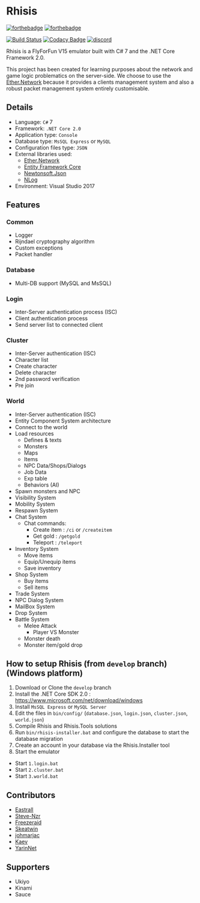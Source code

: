 # Rhisis

[![forthebadge](http://forthebadge.com/images/badges/made-with-c-sharp.svg)](http://forthebadge.com)
[![forthebadge](http://forthebadge.com/images/badges/built-with-love.svg)](http://forthebadge.com)

[![Build Status](https://travis-ci.org/Eastrall/Rhisis.svg?branch=develop)](https://travis-ci.org/Eastrall/Rhisis)
[![Codacy Badge](https://api.codacy.com/project/badge/Grade/500148ec8bdd4f2e954f11c682c39f3c)](https://www.codacy.com/app/Eastrall/Rhisis?utm_source=github.com&amp;utm_medium=referral&amp;utm_content=Eastrall/Rhisis&amp;utm_campaign=Badge_Grade)
[![discord](https://discordapp.com/api/guilds/294405146300121088/widget.png)](https://discord.gg/zAT6Az2)

Rhisis is a FlyForFun V15 emulator built with C# 7 and the .NET Core Framework 2.0.

This project has been created for learning purposes about the network and game logic problematics on the server-side.
We choose to use the [Ether.Network][ethernetwork] because it provides a clients management system and also a robust packet management system entirely customisable.

## Details

- Language: `C#` 7
- Framework: `.NET Core 2.0`
- Application type: `Console`
- Database type: `MsSQL Express` or `MySQL`
- Configuration files type: `JSON`
- External libraries used:
	- [Ether.Network][ethernetwork]
	- [Entity Framework Core](https://github.com/aspnet/EntityFrameworkCore)
	- [Newtonsoft.Json](https://github.com/JamesNK/Newtonsoft.Json)
	- [NLog](https://github.com/NLog/NLog)
- Environment: Visual Studio 2017

## Features

### Common
- Logger
- Rijndael cryptography algorithm
- Custom exceptions
- Packet handler

### Database
- Multi-DB support (MySQL and MsSQL)

### Login
- Inter-Server authentication process (ISC)
- Client authentication process
- Send server list to connected client

### Cluster
- Inter-Server authentication (ISC)
- Character list
- Create character
- Delete character
- 2nd password verification
- Pre join

### World
- Inter-Server authentication (ISC)
- Entity Component System architecture
- Connect to the world
- Load resources
   - Defines & texts
   - Monsters
   - Maps
   - Items
   - NPC Data/Shops/Dialogs
   - Job Data
   - Exp table
   - Behaviors (AI)
- Spawn monsters and NPC
- Visibility System
- Mobility System
- Respawn System
- Chat System
	- Chat commands:
		- Create item : `/ci` or `/createitem`
		- Get gold : `/getgold`
		- Teleport : `/teleport`
- Inventory System
	- Move items
	- Equip/Unequip items
	- Save inventory
- Shop System
	- Buy items
	- Sell items
- Trade System
- NPC Dialog System
- MailBox System
- Drop System
- Battle System
	- Melee Attack
		- Player VS Monster
	- Monster death
	- Monster item/gold drop


## How to setup Rhisis (from `develop` branch) (Windows platform)

1. Download or Clone the `develop` branch
2. Install the .NET Core SDK 2.0 : https://www.microsoft.com/net/download/windows
3. Install `MsSQL Express` or `MySQL Server`
4. Edit the files in `bin/config/` (`database.json`, `login.json`, `cluster.json`, `world.json`)
5. Compile Rhisis and Rhisis.Tools solutions
6. Run `bin/rhisis-installer.bat` and configure the database to start the database migration
7. Create an account in your database via the Rhisis.Installer tool
8. Start the emulator
- Start `1.login.bat`
- Start `2.cluster.bat`
- Start `3.world.bat`

## Contributors

- [Eastrall](https://github.com/Eastrall)
- [Steve-Nzr](https://github.com/Steve-Nzr)
- [Freezeraid](https://github.com/Freezeraid)
- [Skeatwin](https://github.com/Skeatwin)
- [johmarjac](https://github.com/johmarjac)
- [Kaev](https://github.com/Kaev)
- [YarinNet](https://github.com/YarinNet)

## Supporters

- Ukiyo
- Kinami
- Sauce

[ethernetwork]: https://github.com/Eastrall/Ether.Network
